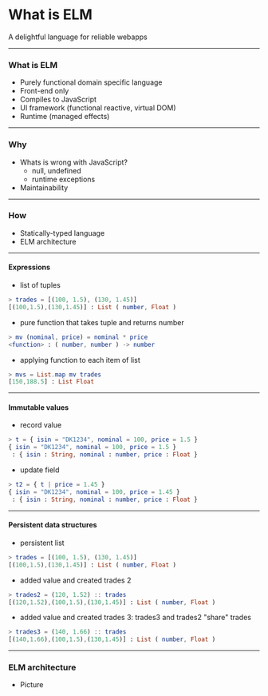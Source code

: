 # What is ELM

A delightful language for reliable webapps

---

### What is ELM

- Purely functional domain specific language
- Front-end only
- Compiles to JavaScript
- UI framework (functional reactive, virtual DOM)
- Runtime (managed effects)

---

### Why

- Whats is wrong with JavaScript?
    + null, undefined
    + runtime exceptions
- Maintainability

---

### How

- Statically-typed language
- ELM architecture

---

#### Expressions

- list of tuples
```elm
> trades = [(100, 1.5), (130, 1.45)]
[(100,1.5),(130,1.45)] : List ( number, Float )
```
 
- pure function that takes tuple and returns number
```elm
> mv (nominal, price) = nominal * price
<function> : ( number, number ) -> number
```

- applying function to each item of list
```elm
> mvs = List.map mv trades
[150,188.5] : List Float
```

---

#### Immutable values

- record value
```elm
> t = { isin = "DK1234", nominal = 100, price = 1.5 }
{ isin = "DK1234", nominal = 100, price = 1.5 }
 : { isin : String, nominal : number, price : Float }
```

- update field
```elm
> t2 = { t | price = 1.45 }
{ isin = "DK1234", nominal = 100, price = 1.45 }
 : { isin : String, nominal : number, price : Float }
```

---

#### Persistent data structures

- persistent list
```elm
> trades = [(100, 1.5), (130, 1.45)]
[(100,1.5),(130,1.45)] : List ( number, Float )
```

- added value and created trades 2
```elm
> trades2 = (120, 1.52) :: trades
[(120,1.52),(100,1.5),(130,1.45)] : List ( number, Float )
```

- added value and created trades 3: trades3 and trades2 "share" trades
```elm
> trades3 = (140, 1.66) :: trades
[(140,1.66),(100,1.5),(130,1.45)] : List ( number, Float )
```

---

### ELM architecture

- Picture
